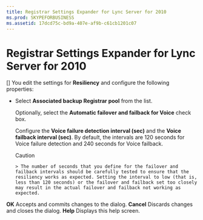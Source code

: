 ```yaml
---
title: Registrar Settings Expander for Lync Server for 2010
ms.prod: SKYPEFORBUSINESS
ms.assetid: 17dcd75c-bd9a-407e-af9b-c61cb1201c07
---
```



# Registrar Settings Expander for Lync Server for 2010
[]
You edit the settings for **Resiliency** and configure the following properties:
  
    
    


- Select **Associated backup Registrar pool** from the list.
    
    
    
    Optionally, select the **Automatic failover and failback for Voice** check box.
    
    
    
    Configure the **Voice failure detection interval (sec)** and the **Voice failback interval (sec)**. By default, the intervals are 120 seconds for Voice failure detection and 240 seconds for Voice failback.
    
    
    
    > [!CAUTION]
      > The number of seconds that you define for the failover and failback intervals should be carefully tested to ensure that the resiliency works as expected. Setting the interval to low (that is, less than 120 seconds) or the failover and failback set too closely may result in the actual failover and failback not working as expected. 
 **OK** Accepts and commits changes to the dialog. **Cancel** Discards changes and closes the dialog. **Help** Displays this help screen.
